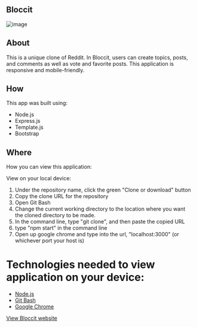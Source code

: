 ## Bloccit
![image](https://user-images.githubusercontent.com/38973991/50047032-65c29200-0073-11e9-8257-b375c9a39f37.png)

## About
This is a unique clone of Reddit. In Bloccit, users can create topics, posts, and comments as well as vote and favorite posts. This application is responsive and mobile-friendly.

## How
This app was built using:
* Node.js
* Express.js
* Template.js
* Bootstrap

## Where
How you can view this application:
 
View on your local device:
1. Under the repository name, click the green "Clone or download" button
2. Copy the clone URL for the repository
3. Open Git Bash
4. Change the current working directory to the location where you want the cloned directory to be made.
5. In the command line, type "git clone", and then paste the copied URL
6. type "npm start" in the command line 
7. Open up google chrome and type into the url, "localhost:3000" (or whichever port your host is)

# Technologies needed to view application on your device:
* [Node.js](https://nodejs.org/en/) 
* [Git Bash](https://git-scm.com/downloads)
* [Google Chrome](https://www.google.com/chrome/) 

[View Bloccit website](https://tishg-bloccit-b.herokuapp.com/)
